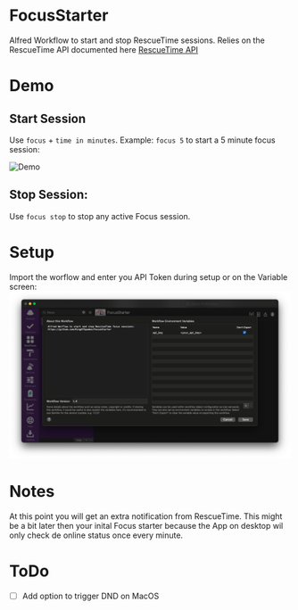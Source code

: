# FocusStarter
Alfred Workflow to start and stop RescueTime sessions. Relies on the RescueTime API documented here [RescueTime API](https://www.rescuetime.com/apidoc)

# Demo
## Start Session
Use `focus` + `time in minutes`. Example: `focus 5` to start a 5 minute focus session:

![Demo](demo.gif)

## Stop Session:
Use `focus stop` to stop any active Focus session.

# Setup
Import the worflow and enter you API Token during setup or on the Variable screen:
![Screenshot](screenshot.png)

# Notes
At this point you will get an extra notification from RescueTime. This might be a bit later then your inital Focus starter because the App on desktop wil only check de online status once every minute.

# ToDo
- [ ] Add option to trigger DND on MacOS
